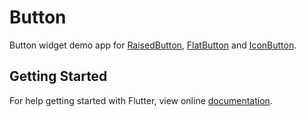 # Button

Button widget demo app for [RaisedButton](https://docs.flutter.io/flutter/material/RaisedButton-class.html), 
[FlatButton](https://docs.flutter.io/flutter/material/FlatButton-class.html) and [IconButton](https://docs.flutter.io/flutter/material/IconButton-class.html).

## Getting Started

For help getting started with Flutter, view online
[documentation](https://flutter.io/).
